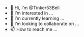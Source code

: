 - 👋 Hi, I’m @Tinker53Bell
- 👀 I’m interested in ...
- 🌱 I’m currently learning ...
- 💞️ I’m looking to collaborate on ...
- 📫 How to reach me ...

<!---
Tinker53Bell/Tinker53Bell is a ✨ special ✨ repository because its `README.md` (this file) appears on your GitHub profile.
You can click the Preview link to take a look at your changes.
--->
